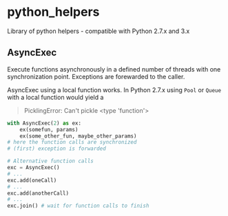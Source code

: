 # python_helpers
Library of python helpers - compatible with Python 2.7.x and 3.x

## AsyncExec ##
Execute functions asynchronously in a defined number of threads with one synchronization point. Exceptions are forewarded to the caller.

AsyncExec using a local function works. In Python 2.7.x using `Pool` or `Queue` with a local function would yield a 
> PicklingError: Can't pickle <type 'function'>

```python
with AsyncExec(2) as ex:
    ex(somefun, params)
    ex(some_other_fun, maybe_other_params)
# here the function calls are synchronized
# (first) exception is forwarded

# Alternative function calls
exc = AsyncExec()
# ...
exc.add(oneCall)
# ...
exc.add(anotherCall)
# ...
exc.join() # wait for function calls to finish

```

